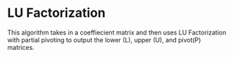 LU Factorization
================

This algorithm takes in a coeffiecient matrix and then uses LU
Factorization with partial pivoting to output the lower (L), upper (U),
and pivot(P) matrices.

